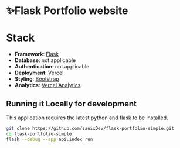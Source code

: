 # ✨Flask Portfolio website
 
# Stack

- **Framework**: [Flask](https://flask.palletsprojects.com/en/2.2.x/)
- **Database**: not applicable
- **Authentication**: not applicable
- **Deployment**: [Vercel](https://vercel.com)
- **Styling**: [Bootstrap](https://getbootstrap.com/)
- **Analytics**: [Vercel Analytics](https://vercel.com/analytics)
  
## Running it Locally for development

This application requires the latest python and flask to be installed.

```bash
git clone https://github.com/sanixDev/flask-portfolio-simple.git
cd flask-portfolio-simple
flask --debug --app api.index run
```

